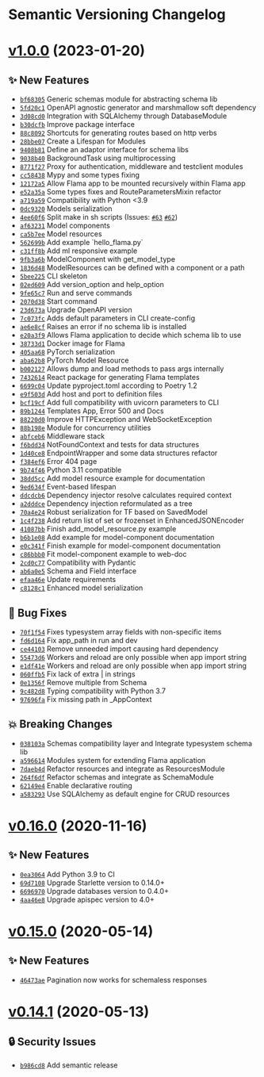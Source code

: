 # Semantic Versioning Changelog

# [v1.0.0](https://github.com/perdy/flama/compare/v0.16.0...v1.0.0) (2023-01-20)

## ✨ New Features
- [`bf68305`](https://github.com/perdy/flama/commit/bf68305)  Generic schemas module for abstracting schema lib 
- [`5fd20c1`](https://github.com/perdy/flama/commit/5fd20c1)  OpenAPI agnostic generator and marshmallow soft dependency 
- [`3d08cd0`](https://github.com/perdy/flama/commit/3d08cd0)  Integration with SQLAlchemy through DatabaseModule 
- [`b30dcfb`](https://github.com/perdy/flama/commit/b30dcfb)  Improve package interface 
- [`88c8092`](https://github.com/perdy/flama/commit/88c8092)  Shortcuts for generating routes based on http verbs 
- [`28bbe07`](https://github.com/perdy/flama/commit/28bbe07)  Create a Lifespan for Modules 
- [`9408b81`](https://github.com/perdy/flama/commit/9408b81)  Define an adaptor interface for schema libs 
- [`9038b40`](https://github.com/perdy/flama/commit/9038b40)  BackgroundTask using multiprocessing 
- [`8771f27`](https://github.com/perdy/flama/commit/8771f27)  Proxy for authentication, middleware and testclient modules 
- [`cc58438`](https://github.com/perdy/flama/commit/cc58438)  Mypy and some types fixing 
- [`12172a5`](https://github.com/perdy/flama/commit/12172a5)  Allow Flama app to be mounted recursively within Flama app 
- [`e52a35a`](https://github.com/perdy/flama/commit/e52a35a)  Some types fixes and RouteParametersMixin refactor 
- [`a719a59`](https://github.com/perdy/flama/commit/a719a59)  Compatibility with Python &lt;3.9 
- [`0dc9320`](https://github.com/perdy/flama/commit/0dc9320)  Models serialization 
- [`4ee60f6`](https://github.com/perdy/flama/commit/4ee60f6)  Split make in sh scripts (Issues: [`#63`](https://github.com/perdy/flama/issues/) [`#62`](https://github.com/perdy/flama/issues/))
- [`af63231`](https://github.com/perdy/flama/commit/af63231)  Model components 
- [`ca5b7ee`](https://github.com/perdy/flama/commit/ca5b7ee)  Model resources 
- [`562699b`](https://github.com/perdy/flama/commit/562699b)  Add example &#x60;hello_flama.py&#x60; 
- [`c31ff8b`](https://github.com/perdy/flama/commit/c31ff8b)  Add ml responsive example 
- [`9fb3a6b`](https://github.com/perdy/flama/commit/9fb3a6b)  ModelComponent with get_model_type 
- [`1836d48`](https://github.com/perdy/flama/commit/1836d48)  ModelResources can be defined with a component or a path 
- [`5bee225`](https://github.com/perdy/flama/commit/5bee225)  CLI skeleton 
- [`02ed609`](https://github.com/perdy/flama/commit/02ed609)  Add version_option and help_option 
- [`9fe65c7`](https://github.com/perdy/flama/commit/9fe65c7)  Run and serve commands 
- [`2070d38`](https://github.com/perdy/flama/commit/2070d38)  Start command 
- [`23d673a`](https://github.com/perdy/flama/commit/23d673a)  Upgrade OpenAPI version 
- [`7c073fc`](https://github.com/perdy/flama/commit/7c073fc)  Adds default parameters in CLI create-config 
- [`ae6e8cf`](https://github.com/perdy/flama/commit/ae6e8cf)  Raises an error if no schema lib is installed 
- [`e20a3f9`](https://github.com/perdy/flama/commit/e20a3f9)  Allows Flama application to decide which schema lib to use 
- [`38733d1`](https://github.com/perdy/flama/commit/38733d1)  Docker image for Flama 
- [`405aa68`](https://github.com/perdy/flama/commit/405aa68)  PyTorch serialization 
- [`aba62b8`](https://github.com/perdy/flama/commit/aba62b8)  PyTorch Model Resource 
- [`b002127`](https://github.com/perdy/flama/commit/b002127)  Allows dump and load methods to pass args internally 
- [`7432614`](https://github.com/perdy/flama/commit/7432614)  React package for generating Flama templates 
- [`6699c04`](https://github.com/perdy/flama/commit/6699c04)  Update pyproject.toml according to Poetry 1.2 
- [`e9f503d`](https://github.com/perdy/flama/commit/e9f503d)  Add host and port to definition files 
- [`bcf19cf`](https://github.com/perdy/flama/commit/bcf19cf)  Add full compatibility with uvicorn parameters to CLI 
- [`89b1244`](https://github.com/perdy/flama/commit/89b1244)  Templates App, Error 500 and Docs 
- [`88220d0`](https://github.com/perdy/flama/commit/88220d0)  Improve HTTPException and WebSocketException 
- [`88b198e`](https://github.com/perdy/flama/commit/88b198e)  Module for concurrency utilities 
- [`abfceb6`](https://github.com/perdy/flama/commit/abfceb6)  Middleware stack 
- [`f6bdd34`](https://github.com/perdy/flama/commit/f6bdd34)  NotFoundContext and tests for data structures 
- [`1d40ce8`](https://github.com/perdy/flama/commit/1d40ce8)  EndpointWrapper and some data structures refactor 
- [`f384ef6`](https://github.com/perdy/flama/commit/f384ef6)  Error 404 page 
- [`9b74f46`](https://github.com/perdy/flama/commit/9b74f46)  Python 3.11 compatible 
- [`38dd5cc`](https://github.com/perdy/flama/commit/38dd5cc)  Add model resource example for documentation 
- [`9ed634f`](https://github.com/perdy/flama/commit/9ed634f)  Event-based lifespan 
- [`ddcdcb6`](https://github.com/perdy/flama/commit/ddcdcb6)  Dependency injector resolve calculates required context 
- [`a2dddce`](https://github.com/perdy/flama/commit/a2dddce)  Dependency injection reformulated as a tree 
- [`70a4e24`](https://github.com/perdy/flama/commit/70a4e24)  Robust serialization for TF based on SavedModel 
- [`1c4f238`](https://github.com/perdy/flama/commit/1c4f238)  Add return list of set or frozenset in EnhancedJSONEncoder 
- [`41087bb`](https://github.com/perdy/flama/commit/41087bb)  Finish add_model_resource.py example 
- [`b6b1e08`](https://github.com/perdy/flama/commit/b6b1e08)  Add example for model-component documentation 
- [`e0c341f`](https://github.com/perdy/flama/commit/e0c341f)  Finish example for model-component documentation 
- [`c86bbb0`](https://github.com/perdy/flama/commit/c86bbb0)  Fit model-component example to web-doc 
- [`2cd0c77`](https://github.com/perdy/flama/commit/2cd0c77)  Compatibility with Pydantic 
- [`ab6a0e5`](https://github.com/perdy/flama/commit/ab6a0e5)  Schema and Field interface 
- [`efaa46e`](https://github.com/perdy/flama/commit/efaa46e)  Update requirements 
- [`c8128c1`](https://github.com/perdy/flama/commit/c8128c1)  Enhanced model serialization 

## 🐛 Bug Fixes
- [`70f1f54`](https://github.com/perdy/flama/commit/70f1f54)  Fixes typesystem array fields with non-specific items 
- [`fd6d164`](https://github.com/perdy/flama/commit/fd6d164)  Fix app_path in run and dev 
- [`ce44103`](https://github.com/perdy/flama/commit/ce44103)  Remove unneeded import causing hard dependency 
- [`55473d6`](https://github.com/perdy/flama/commit/55473d6)  Workers and reload are only possible when app import string 
- [`e1df41e`](https://github.com/perdy/flama/commit/e1df41e)  Workers and reload are only possible when app import string 
- [`060ffb5`](https://github.com/perdy/flama/commit/060ffb5)  Fix lack of extra | in strings 
- [`0e1356f`](https://github.com/perdy/flama/commit/0e1356f)  Remove multiple from Schema 
- [`9c482d8`](https://github.com/perdy/flama/commit/9c482d8)  Typing compatibility with Python 3.7 
- [`97696fa`](https://github.com/perdy/flama/commit/97696fa)  Fix missing path in _AppContext 

## 💥 Breaking Changes
- [`038103a`](https://github.com/perdy/flama/commit/038103a)  Schemas compatibility layer and Integrate typesystem schema lib 
- [`a596614`](https://github.com/perdy/flama/commit/a596614)  Modules system for extending Flama application 
- [`7daeb4d`](https://github.com/perdy/flama/commit/7daeb4d)  Refactor resources and integrate as ResourcesModule 
- [`264f6df`](https://github.com/perdy/flama/commit/264f6df)  Refactor schemas and integrate as SchemaModule 
- [`62149e4`](https://github.com/perdy/flama/commit/62149e4)  Enable declarative routing 
- [`a583293`](https://github.com/perdy/flama/commit/a583293)  Use SQLAlchemy as default engine for CRUD resources

# [v0.16.0](https://github.com/perdy/flama/compare/v0.15.0...v0.16.0) (2020-11-16)

## ✨ New Features
- [`0ea3064`](https://github.com/perdy/flama/commit/0ea3064)  Add Python 3.9 to CI 
- [`69d7108`](https://github.com/perdy/flama/commit/69d7108)  Upgrade Starlette version to 0.14.0+ 
- [`6696970`](https://github.com/perdy/flama/commit/6696970)  Upgrade databases version to 0.4.0+ 
- [`4aa46e8`](https://github.com/perdy/flama/commit/4aa46e8)  Upgrade apispec version to 4.0+

# [v0.15.0](https://github.com/perdy/flama/compare/v0.14.1...v0.15.0) (2020-05-14)

## ✨ New Features
- [`46473ae`](https://github.com/perdy/flama/commit/46473ae)  Pagination now works for schemaless responses

# [v0.14.1](https://github.com/perdy/flama/compare/v0.14.0...v0.14.1) (2020-05-13)

## 🔒 Security Issues
- [`b986cd8`](https://github.com/perdy/flama/commit/b986cd8)  Add semantic release
